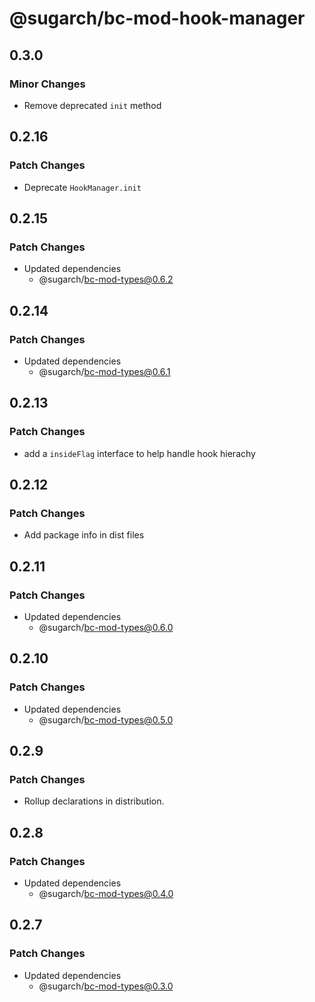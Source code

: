 # @sugarch/bc-mod-hook-manager

## 0.3.0

### Minor Changes

-   Remove deprecated `init` method

## 0.2.16

### Patch Changes

-   Deprecate `HookManager.init`

## 0.2.15

### Patch Changes

-   Updated dependencies
    -   @sugarch/bc-mod-types@0.6.2

## 0.2.14

### Patch Changes

-   Updated dependencies
    -   @sugarch/bc-mod-types@0.6.1

## 0.2.13

### Patch Changes

-   add a `insideFlag` interface to help handle hook hierachy

## 0.2.12

### Patch Changes

-   Add package info in dist files

## 0.2.11

### Patch Changes

-   Updated dependencies
    -   @sugarch/bc-mod-types@0.6.0

## 0.2.10

### Patch Changes

-   Updated dependencies
    -   @sugarch/bc-mod-types@0.5.0

## 0.2.9

### Patch Changes

-   Rollup declarations in distribution.

## 0.2.8

### Patch Changes

-   Updated dependencies
    -   @sugarch/bc-mod-types@0.4.0

## 0.2.7

### Patch Changes

-   Updated dependencies
    -   @sugarch/bc-mod-types@0.3.0
